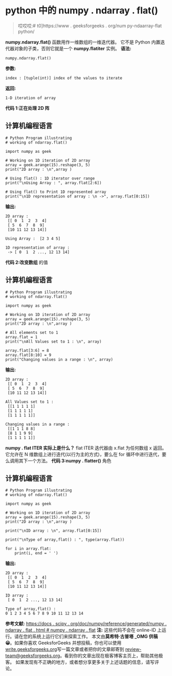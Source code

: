 # python 中的 numpy . ndarray . flat()

> 哎哎哎:# t0]https://www . geeksforgeeks . org/num py-ndaarray-flat python/

**numpy.ndarray.flat()** 函数用作一维数组的一维迭代器。
它不是 Python 内置迭代器对象的子类，否则它就是一个 **numpy.flatiter** 实例。
**语法:**

```
numpy.ndarray.flat()
```

**参数:**

```
index : [tuple(int)] index of the values to iterate
```

**返回:**

```
1-D iteration of array
```

**代码 1:正在处理 2D 阵**

## 计算机编程语言

```
# Python Program illustrating
# working of ndarray.flat()

import numpy as geek

# Working on 1D iteration of 2D array
array = geek.arange(15).reshape(3, 5)
print("2D array : \n",array )

# Using flat() : 1D iterator over range
print("\nUsing Array : ", array.flat[2:6])

# Using flat() to Print 1D represented array
print("\n1D representation of array : \n ->", array.flat[0:15])
```

**输出:**

```
2D array : 
 [[ 0  1  2  3  4]
 [ 5  6  7  8  9]
 [10 11 12 13 14]]

Using Array :  [2 3 4 5]

1D representation of array : 
 -> [ 0  1  2 ..., 12 13 14]
```

**代码 2:改变数组**
的值

## 计算机编程语言

```
# Python Program illustrating
# working of ndarray.flat()

import numpy as geek

# Working on 1D iteration of 2D array
array = geek.arange(15).reshape(3, 5)
print("2D array : \n",array )

# All elements set to 1
array.flat = 1
print("\nAll Values set to 1 : \n", array)

array.flat[3:6] = 8
array.flat[8:10] = 9
print("Changing values in a range : \n", array)   
```

**输出:**

```
2D array : 
 [[ 0  1  2  3  4]
 [ 5  6  7  8  9]
 [10 11 12 13 14]]

All Values set to 1 : 
 [[1 1 1 1 1]
 [1 1 1 1 1]
 [1 1 1 1 1]]

Changing values in a range : 
 [[1 1 1 8 8]
 [8 1 1 9 9]
 [1 1 1 1 1]]
```

**numpy . flat ITER 实际上是什么？**
flat ITER 迭代器由 x.flat 为任何数组 x 返回。它允许在 N 维数组上进行迭代(以行为主的方式)，要么在 for 循环中进行迭代，要么调用其下一个方法。
**代码 3:numpy . flatter()**
角色

## 计算机编程语言

```
# Python Program illustrating
# working of ndarray.flat()

import numpy as geek

# Working on 1D iteration of 2D array
array = geek.arange(15).reshape(3, 5)
print("2D array : \n",array )

print("\nID array : \n", array.flat[0:15])        

print("\nType of array,flat() : ", type(array.flat))

for i in array.flat:
    print(i, end = ' ')
```

**输出:**

```
2D array : 
 [[ 0  1  2  3  4]
 [ 5  6  7  8  9]
 [10 11 12 13 14]]

ID array : 
 [ 0  1  2 ..., 12 13 14]

Type of array,flat() :  
0 1 2 3 4 5 6 7 8 9 10 11 12 13 14 
```

**参考文献:**
[https://docs . scipy . org/doc/numpy/reference/generated/numpy . ndarray . flat . html # numpy . ndarray . flat](https://docs.scipy.org/doc/numpy/reference/generated/numpy.ndarray.flat.html#numpy.ndarray.flat)
**注:**
这些代码不会在 online-ID 上运行。请在您的系统上运行它们来探索工作。
本文由**莫希特·古普塔 _OMG 供稿😀**。如果你喜欢 GeeksforGeeks 并想投稿，你也可以使用[write.geeksforgeeks.org](https://write.geeksforgeeks.org)写一篇文章或者把你的文章邮寄到 review-team@geeksforgeeks.org。看到你的文章出现在极客博客主页上，帮助其他极客。
如果发现有不正确的地方，或者想分享更多关于上述话题的信息，请写评论。